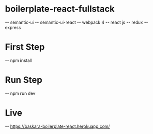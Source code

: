 # boilerplate-react-fullstack
-- semantic-ui
-- semantic-ui-react
-- webpack 4
-- react js
-- redux
-- express

# First Step
-- npm install

# Run Step
-- npm run dev

# Live
-- https://baskara-boilerplate-react.herokuapp.com/